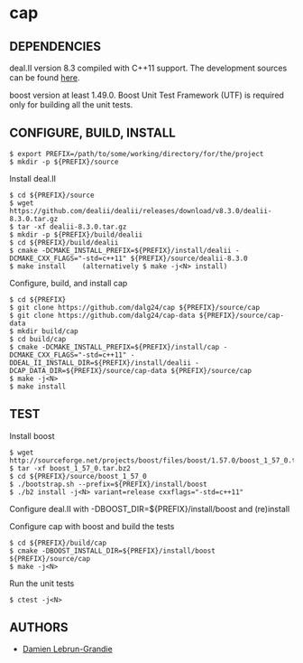 cap
===
DEPENDENCIES
------------
deal.II version 8.3 compiled with C++11 support. The development sources can be found 
[here](https://github.com/dealii/dealii).

boost version at least 1.49.0.  Boost Unit Test Framework (UTF) is required only for building all the unit tests.

CONFIGURE, BUILD, INSTALL
-------------------------

    $ export PREFIX=/path/to/some/working/directory/for/the/project
    $ mkdir -p ${PREFIX}/source

Install deal.II

    $ cd ${PREFIX}/source
    $ wget https://github.com/dealii/dealii/releases/download/v8.3.0/dealii-8.3.0.tar.gz
    $ tar -xf dealii-8.3.0.tar.gz
    $ mkdir -p ${PREFIX}/build/dealii
    $ cd ${PREFIX}/build/dealii
    $ cmake -DCMAKE_INSTALL_PREFIX=${PREFIX}/install/dealii -DCMAKE_CXX_FLAGS="-std=c++11" ${PREFIX}/source/dealii-8.3.0
    $ make install    (alternatively $ make -j<N> install)

Configure, build, and install cap

    $ cd ${PREFIX}
    $ git clone https://github.com/dalg24/cap ${PREFIX}/source/cap
    $ git clone https://github.com/dalg24/cap-data ${PREFIX}/source/cap-data
    $ mkdir build/cap
    $ cd build/cap
    $ cmake -DCMAKE_INSTALL_PREFIX=${PREFIX}/install/cap -DCMAKE_CXX_FLAGS="-std=c++11" -DDEAL_II_INSTALL_DIR=${PREFIX}/install/dealii -DCAP_DATA_DIR=${PREFIX}/source/cap-data ${PREFIX}/source/cap
    $ make -j<N>
    $ make install
    
TEST
----

Install boost

    $ wget http://sourceforge.net/projects/boost/files/boost/1.57.0/boost_1_57_0.tar.bz2
    $ tar -xf boost_1_57_0.tar.bz2
    $ cd ${PREFIX}/source/boost_1_57_0
    $ ./bootstrap.sh --prefix=${PREFIX}/install/boost
    $ ./b2 install -j<N> variant=release cxxflags="-std=c++11"
    

Configure deal.II with -DBOOST_DIR=${PREFIX}/install/boost and (re)install

Configure cap with boost and build the tests

    $ cd ${PREFIX}/build/cap
    $ cmake -DBOOST_INSTALL_DIR=${PREFIX}/install/boost ${PREFIX}/source/cap
    $ make -j<N>
    
Run the unit tests    
    
    $ ctest -j<N>


AUTHORS
-------
* [Damien Lebrun-Grandie](https://github.com/dalg24)
